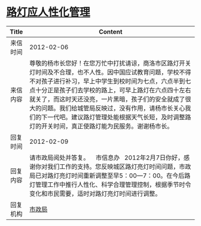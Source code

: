 # <a href="http://www.shangluo.gov.cn/zmhd/ldxxxx.jsp?urltype=leadermail.LeaderMailContentUrl&wbtreeid=1112&leadermailid=1061">路灯应人性化管理</a>
| Title |                                                                                                        Content                                                                                                        |
|:-----:|-----------------------------------------------------------------------------------------------------------------------------------------------------------------------------------------------------------------------|
| 来信时间  | 2012-02-06                                                                                                                                                                                                            |
| 来信内容  | 尊敬的杨市长您好！在您万忙中打扰请谅，商洛市区路灯开关灯时间及不合理，也不人性。因中国应试教育问题，学校不得不对孩子进行补习，早上中学生到校时间为七点，六点半到七点十分正是孩子们去学校的路上，可早上路灯在六点四十左右就关了，而这时天还没亮，一片黑暗，孩子们的安全就成了很大的问题。我们给城管局反映过，没有作用，请杨市长关心我们的下一代吧。建议路灯管理处能根据天气长短，及时调整路灯的开关时间，真正使路灯能为民服务。谢谢杨市长。 |
| 回复时间  | 2012-02-09                                                                                                                                                                                                            |
| 回复内容  | 请市政局阅处并答复。    市信息办   2012年2月7日你好，感谢你对我们工作的支持。您反映城区路灯亮灯时间问题，市政局已对路灯亮灯时间重新调整至早5：00—7：00。在今后路灯管理工作中推行人性化、科学合理管理控制，根据季节时令变化和市民需要，适时对路灯亮灯时间进行调整。                                                                           |
| 回复机构  | <a href="../../categories/agencies/市政局.md">市政局</a>                                                                                                                                                                    |